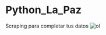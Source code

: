 # Python_La_Paz
Scraping para completar tus datos
![ol](https://user-images.githubusercontent.com/36687747/143719707-411bc6d3-43b6-4212-9789-677ffc8bed50.jpg)
